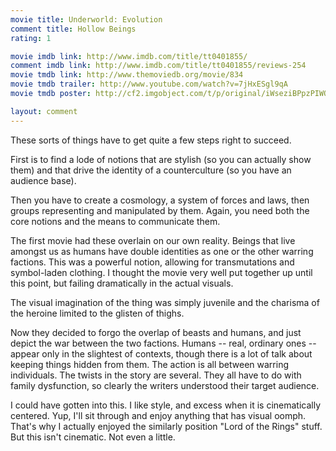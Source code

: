 ```yaml
---
movie title: Underworld: Evolution
comment title: Hollow Beings
rating: 1

movie imdb link: http://www.imdb.com/title/tt0401855/
comment imdb link: http://www.imdb.com/title/tt0401855/reviews-254
movie tmdb link: http://www.themoviedb.org/movie/834
movie tmdb trailer: http://www.youtube.com/watch?v=7jHxESgl9qA
movie tmdb poster: http://cf2.imgobject.com/t/p/original/iWseziBPpzPIWQ0mPzWDiJmxWut.jpg

layout: comment
---
```


These sorts of things have to get quite a few steps right to succeed. 

First is to find a lode of notions that are stylish (so you can actually show them) and that drive the identity of a counterculture (so you have an audience base).

Then you have to create a cosmology, a system of forces and laws, then groups representing and manipulated by them. Again, you need both the core notions and the means to communicate them.

The first movie had these overlain on our own reality. Beings that live amongst us as humans have double identities as one or the other warring factions. This was a powerful notion, allowing for transmutations and symbol-laden clothing. I thought the movie very well put together up until this point, but failing dramatically in the actual visuals. 

The visual imagination of the thing was simply juvenile and the charisma of the heroine limited to the glisten of thighs. 

Now they decided to forgo the overlap of beasts and humans, and just depict the war between the two factions. Humans -- real, ordinary ones -- appear only in the slightest of contexts, though there is a lot of talk about keeping things hidden from them. The action is all between warring individuals. The twists in the story are several. They all have to do with family dysfunction, so clearly the writers understood their target audience.

I could have gotten into this. I like style, and excess when it is cinematically centered. Yup, I'll sit through and enjoy anything that has visual oomph. That's why I actually enjoyed the similarly position "Lord of the Rings" stuff. But this isn't cinematic. Not even a little.